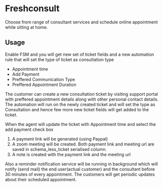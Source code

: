 # Freshconsult
Choose from range of consultant services and schedule online appointment while sitting at home.

## Usage
Enable FSM and you will get new set of ticket fields and a new automation rule that will set the type of ticket as consultation type
 * Appointment time
 * Add Payment
 * Preffered Communication Type
 * Preffered Appointment Duration

The customer can create a new consultation ticket by visiting support portal with preffered appointment details along with other personal contact details.
The automation will run on the newly created ticket and will set the type as Consultation and hence few more new ticket fields will get added to the ticket.

When the agent will update the ticket with Appointment time and select the add payment check box
1. A payment link will be generated (using Paypal)
2. A zoom meeting will be created.
       Both payment link and meeting url are saved in schema_less_ticket serialised column.
3. A note is created with the payment link and the meeting url

Also a reminder notification service will be running in background which will notify (send mail) the end user(actual customer) and the consultant before 30 minutes of every appointment.
The customers will get periodic updates about their scheduled appointment.
